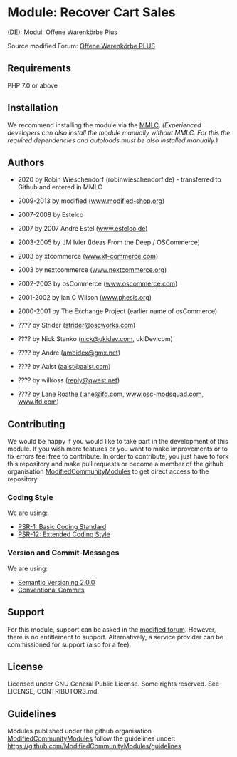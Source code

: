 # Module: Recover Cart Sales
(DE): Modul: Offene Warenkörbe Plus

Source modified Forum: [Offene Warenkörbe PLUS](https://www.modified-shop.org/forum/index.php?topic=8612.0)

## Requirements
PHP 7.0 or above

## Installation
We recommend installing the module via the [MMLC](https://module-loader.de).
*(Experienced developers can also install the module manually without MMLC. For this the required dependencies and autoloads must be also installed manually.)*

## Authors
- 2020 by Robin Wieschendorf (robinwieschendorf.de) - transferred to Github and entered in MMLC
- 2009-2013 by modified (www.modified-shop.org)
- 2007-2008 by Estelco
- 2007 by 2007 Andre Estel (www.estelco.de)
- 2003-2005 by JM Ivler (Ideas From the Deep / OSCommerce)
- 2003 by xtcommerce (www.xt-commerce.com)
- 2003 by nextcommerce (www.nextcommerce.org)
- 2002-2003 by osCommerce (www.oscommerce.com)
- 2001-2002 by Ian C Wilson (www.phesis.org)
- 2000-2001 by The Exchange Project (earlier name of osCommerce)

- ???? by Strider (strider@oscworks.com)
- ???? by Nick Stanko (nick@ukidev.com, ukiDev.com)
- ???? by Andre (ambidex@gmx.net)
- ???? by Aalst (aalst@aalst.com)
- ???? by willross (reply@qwest.net)
- ???? by Lane Roathe (lane@ifd.com, www.osc-modsquad.com, www.ifd.com)

## Contributing
We would be happy if you would like to take part in the development of this module. If you wish more features or you want to make improvements or to fix errors feel free to contribute. In order to contribute, you just have to fork this repository and make pull requests or become a member of the github organisation [ModifiedCommunityModules](https://github.com/ModifiedCommunityModules) to get direct access to the repository.

### Coding Style
We are using:
- [PSR-1: Basic Coding Standard](https://www.php-fig.org/psr/psr-1/)
- [PSR-12: Extended Coding Style](https://www.php-fig.org/psr/psr-12/)

### Version and Commit-Messages
We are using:
- [Semantic Versioning 2.0.0](https://semver.org)
- [Conventional Commits](https://www.conventionalcommits.org/en/v1.0.0/)

## Support
For this module, support can be asked in the [modified forum](https://www.modified-shop.org/forum/). However, there is no entitlement to support. Alternatively, a service provider can be commissioned for support (also for a fee).

## License
Licensed under GNU General Public License. Some rights reserved. See LICENSE, CONTRIBUTORS.md.

## Guidelines
Modules published under the github organisation [ModifiedCommunityModules](https://github.com/) follow the guidelines under: https://github.com/ModifiedCommunityModules/guidelines
